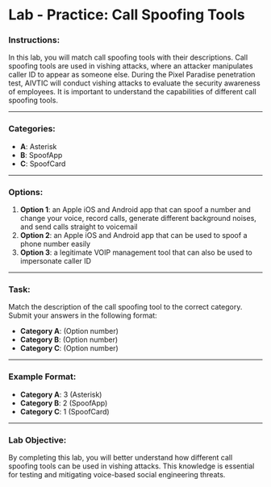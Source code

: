 # Lab - Practice: Call Spoofing Tools

### Instructions:
In this lab, you will match call spoofing tools with their descriptions. Call spoofing tools are used in vishing attacks, where an attacker manipulates caller ID to appear as someone else. During the Pixel Paradise penetration test, AIVTIC will conduct vishing attacks to evaluate the security awareness of employees. It is important to understand the capabilities of different call spoofing tools.

---

### Categories:

- **A**: Asterisk
- **B**: SpoofApp
- **C**: SpoofCard

---

### Options:

1. **Option 1**: an Apple iOS and Android app that can spoof a number and change your voice, record calls, generate different background noises, and send calls straight to voicemail
2. **Option 2**: an Apple iOS and Android app that can be used to spoof a phone number easily
3. **Option 3**: a legitimate VOIP management tool that can also be used to impersonate caller ID

---

### Task:

Match the description of the call spoofing tool to the correct category. Submit your answers in the following format:

- **Category A**: (Option number)
- **Category B**: (Option number)
- **Category C**: (Option number)

---

### Example Format:
- **Category A**: 3 (Asterisk)
- **Category B**: 2 (SpoofApp)
- **Category C**: 1 (SpoofCard)

---

### Lab Objective:
By completing this lab, you will better understand how different call spoofing tools can be used in vishing attacks. This knowledge is essential for testing and mitigating voice-based social engineering threats.
